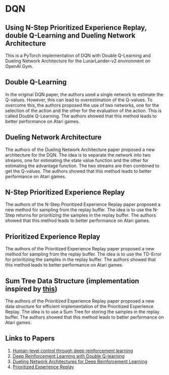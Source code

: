 # DQN

## Using N-Step Prioritized Experience Replay, double Q-Learning and Dueling Network Architecture

This is a PyTorch implementation of DQN with Double Q-Learning and Dueling Network Architecture for the LunarLander-v2 environment on OpenAI Gym.

## Double Q-Learning

In the original DQN paper, the authors used a single network to estimate the Q-values. However, this can lead to overestimation of the Q-values. To overcome this, the authors proposed the use of two networks, one for the selection of the action and the other for the evaluation of the action. This is called Double Q-Learning. The authors showed that this method leads to better performance on Atari games.

## Dueling Network Architecture

The authors of the Dueling Network Architecture paper proposed a new architecture for the DQN. The idea is to separate the network into two streams, one for estimating the state value function and the other for estimating the advantage function. The two streams are then combined to get the Q-values. The authors showed that this method leads to better performance on Atari games.

## N-Step Prioritized Experience Replay

The authors of the N-Step Prioritized Experience Replay paper proposed a new method for sampling from the replay buffer. The idea is to use the N-Step returns for prioritizing the samples in the replay buffer. The authors showed that this method leads to better performance on Atari games.

## Prioritized Experience Replay

The authors of the Prioritized Experience Replay paper proposed a new method for sampling from the replay buffer. The idea is to use the TD-Error for prioritizing the samples in the replay buffer. The authors showed that this method leads to better performance on Atari games.

## Sum Tree Data Structure (implementation inspired by [this](https://github.com/openai/baselines/blob/master/baselines/common/segment_tree.py))

The authors of the Prioritized Experience Replay paper proposed a new data structure for efficient implementation of the Prioritized Experience Replay. The idea is to use a Sum Tree for storing the samples in the replay buffer. The authors showed that this method leads to better performance on Atari games.

## Links to Papers

1. [Human-level control through deep reinforcement learning](https://storage.googleapis.com/deepmind-media/dqn/DQNNaturePaper.pdf)
2. [Deep Reinforcement Learning with Double Q-learning](https://arxiv.org/pdf/1509.06461.pdf)
3. [Dueling Network Architectures for Deep Reinforcement Learning](https://arxiv.org/pdf/1511.06581.pdf)
4. [Prioritized Experience Replay](https://arxiv.org/pdf/1511.05952.pdf)
